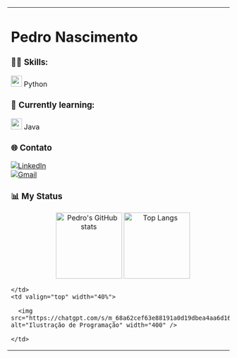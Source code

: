 <table>
  <tr>
    <td valign="top">
      
# Pedro Nascimento

### 👨‍💻 Skills:
<img src="https://cdn.jsdelivr.net/gh/devicons/devicon/icons/python/python-original.svg" width="25"/> Python

### 📘 Currently learning:
<img src="https://cdn.jsdelivr.net/gh/devicons/devicon/icons/java/java-original.svg" width="25"/> Java

### 🌐 Contato

[![LinkedIn](https://img.shields.io/badge/CONECTE--SE-555555?style=for-the-badge&logo=linkedin&logoColor=white&label=LINKEDIN&labelColor=0077B5)](https://www.linkedin.com/in/pedro-nascimento-silva-7157a137b/)
<br>
[![Gmail](https://img.shields.io/badge/ME_ENVIE_UM_EMAIL-555555?style=for-the-badge&logo=gmail&logoColor=white&label=GMAIL&labelColor=D14836)](mailto:pedrosilva2302@outlook.com)

### 📊 My Status
<div align="center">
  <img height="150" src="https://github-readme-stats.vercel.app/api?username=pedro-nascimento-silva&show_icons=true&theme=radical" alt="Pedro's GitHub stats" />
  <img height="150" src="https://github-readme-stats.vercel.app/api/top-langs/?username=pedro-nascimento-silva&layout=compact&langs_count=6&theme=radical" alt="Top Langs" />
</div>

    </td>
    <td valign="top" width="40%">
      
      <img src="https://chatgpt.com/s/m_68a62cef63e88191a0d19dbea4aa6d16" alt="Ilustração de Programação" width="400" />
      
    </td>
  </tr>
</table>

